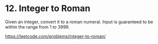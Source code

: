 # 12. Integer to Roman

Given an integer, convert it to a roman numeral. Input is guaranteed to be within the range from 1 to 3999.

<https://leetcode.com/problems/integer-to-roman/>
